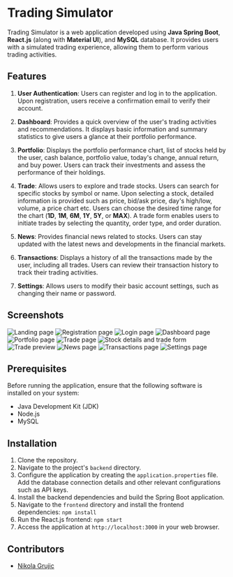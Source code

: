 # Trading Simulator

Trading Simulator is a web application developed using **Java Spring Boot**, **React.js** (along with **Material UI**), and **MySQL** database. It provides users with a simulated trading experience, allowing them to perform various trading activities.

## Features

1. **User Authentication**: Users can register and log in to the application. Upon registration, users receive a confirmation email to verify their account.

2. **Dashboard**: Provides a quick overview of the user's trading activities and recommendations. It displays basic information and summary statistics to give users a glance at their portfolio performance.

3. **Portfolio**: Displays the portfolio performance chart, list of stocks held by the user, cash balance, portfolio value, today's change, annual return, and buy power. Users can track their investments and assess the performance of their holdings.

4. **Trade**: Allows users to explore and trade stocks. Users can search for specific stocks by symbol or name. Upon selecting a stock, detailed information is provided such as price, bid/ask price, day's high/low, volume, a price chart etc. Users can choose the desired time range for the chart (**1D**, **1M**, **6M**, **1Y**, **5Y**, or **MAX**). A trade form enables users to initiate trades by selecting the quantity, order type, and order duration.

5. **News**: Provides financial news related to stocks. Users can stay updated with the latest news and developments in the financial markets.

6. **Transactions**: Displays a history of all the transactions made by the user, including all trades. Users can review their transaction history to track their trading activities.

7. **Settings**: Allows users to modify their basic account settings, such as changing their name or password.

## Screenshots

![Landing page](/frontend/screenshots/landing-page.png)
![Registration page](/frontend/screenshots/register.png)
![Login page](/frontend/screenshots/login.png)
![Dashboard page](/frontend/screenshots/dashboard.png)
![Portfolio page](/frontend/screenshots/portfolio.png)
![Trade page](/frontend/screenshots/trade.png)
![Stock details and trade form](/frontend/screenshots/trade-form.png)
![Trade preview](/frontend/screenshots/trade-confirm.png)
![News page](/frontend/screenshots/news.png)
![Transactions page](/frontend/screenshots/transactions.png)
![Settings page](/frontend/screenshots/settings.png)

## Prerequisites

Before running the application, ensure that the following software is installed on your system:

- Java Development Kit (JDK)
- Node.js
- MySQL

## Installation

1. Clone the repository.
2. Navigate to the project's `backend` directory.
3. Configure the application by creating the `application.properties` file. Add the database connection details and other relevant configurations such as API keys.
4. Install the backend dependencies and build the Spring Boot application.
5. Navigate to the `frontend` directory and install the frontend dependencies: `npm install`
6. Run the React.js frontend: `npm start`
7. Access the application at `http://localhost:3000` in your web browser.

## Contributors

- [Nikola Grujic](https://github.com/nikolatechie)
